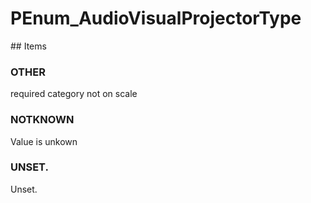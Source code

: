 # PEnum_AudioVisualProjectorType

<!-- end of definition -->## Items

### OTHER
required category not on scale

### NOTKNOWN
Value is unkown

### UNSET.
Unset.
